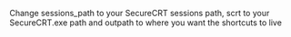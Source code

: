 Change sessions_path to your SecureCRT sessions path, scrt to your SecureCRT.exe path and outpath to where you want the shortcuts to live
